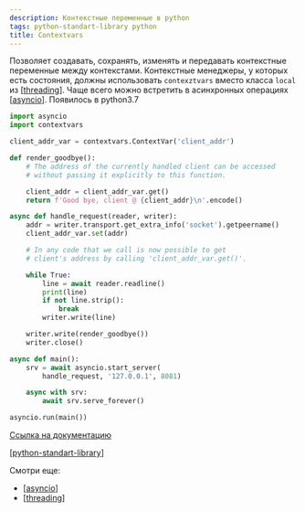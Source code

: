 ```yaml
---
description: Контекстные переменные в python
tags: python-standart-library python
title: Contextvars
---
```

Позволяет создавать, сохранять, изменять и передавать контекстные переменные между контекстами. Контекстные менеджеры, у которых есть состояния, должны использовать `contexztvars` вместо класса `local` из [[threading]]. Чаще всего можно встретить в асинхронных операциях [[asyncio]]. Появилось в python3.7

```python
import asyncio
import contextvars

client_addr_var = contextvars.ContextVar('client_addr')

def render_goodbye():
    # The address of the currently handled client can be accessed
    # without passing it explicitly to this function.

    client_addr = client_addr_var.get()
    return f'Good bye, client @ {client_addr}\n'.encode()

async def handle_request(reader, writer):
    addr = writer.transport.get_extra_info('socket').getpeername()
    client_addr_var.set(addr)

    # In any code that we call is now possible to get
    # client's address by calling 'client_addr_var.get()'.

    while True:
        line = await reader.readline()
        print(line)
        if not line.strip():
            break
        writer.write(line)

    writer.write(render_goodbye())
    writer.close()

async def main():
    srv = await asyncio.start_server(
        handle_request, '127.0.0.1', 8081)

    async with srv:
        await srv.serve_forever()

asyncio.run(main())
```

[Ссылка на документацию](https://docs.python.org/3/library/contextvars.html#module-contextvars)

[[python-standart-library]]

Смотри еще:

- [[asyncio]]
- [[threading]]

[//begin]: # "Autogenerated link references for markdown compatibility"
[threading]: threading "Threading"
[asyncio]: asyncio "Asyncio"
[python-standart-library]: ../lists/python-standart-library "Стандартная библиотека python и полезные ресурсы"
[//end]: # "Autogenerated link references"